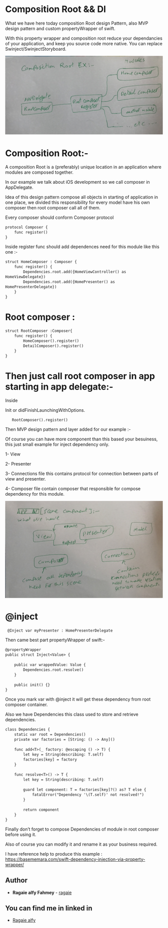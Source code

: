 # Composition Root && DI 

What we have here today composition Root design Pattern, also MVP design pattern and custom propertyWrapper of swift.

With this property wrapper and composition root reduce your dependancies of your application, and keep you source code more native.
You can replace Swinject/SwinjectStoryboard.

![Screenshot](https://github.com/ragaie/CompositionRoot-MVP-DI-PropertyWrapper/blob/master/CompositionRoot%26MVP/IMG_4641.JPG)



#  Composition Root:-
A composition Root is a (preferably) unique location in an application where modules are composed together.

In our example we talk about iOS development so we call composer in AppDelegate.

Idea of this design pattern compose all objects in starting of application in one place, we divided this responsibility for every model have his own composer then root composer call all of them.
 
Every composer should conform  Composer protocol

```
protocol Composer {
    func register()
}
```


Inside register func should add dependences need for this module like this one :-

```
struct HomeComposer : Composer {
    func register() {
        Dependencies.root.add({HomeViewController() as HomeViewDelegate})
        Dependencies.root.add({HomePresenter() as HomePresenterDelegate})
    }
}
```

# Root composer : 

```
struct RootComposer :Composer{
    func register() {
        HomeComposer().register()
        DetailComposer().register()
    }
}
```

# Then just call root composer in app starting in app delegate:-

Inside 

Init or didFinishLaunchingWithOptions.
```
   RootComposer().register()

```

Then MVP design pattern and layer added for our example :-

Of course you can have more component than this based your besuiness, this just small example for inject dependency only.

1- View 

2- Presenter

3- Connections file this contains protocol for connection between parts of view and presenter.

4- Composer file contain composer that responsible for compose dependency for this module.


![Screenshot](https://github.com/ragaie/CompositionRoot-MVP-DI-PropertyWrapper/blob/master/CompositionRoot%26MVP/IMG_1078.JPG)


# @inject

```
 @Inject var myPresenter : HomePresenterDelegate
```

Then came best part propertyWrapper of swift:-

```
@propertyWrapper
public struct Inject<Value> {
    
    public var wrappedValue: Value {
        Dependencies.root.resolve()
    }
    
    public init() {}
}
```

Once you mark var with @inject it will get these dependency from root composer container.

Also we have Dependencies this class used to store and retrieve  dependencies.

```
class Dependencies {
    static var root = Dependencies()
    private var factories = [String: () -> Any]()
    
    func add<T>(_ factory: @escaping () -> T) {
        let key = String(describing: T.self)
        factories[key] = factory
    }

    func resolve<T>() -> T {
        let key = String(describing: T.self)
        
        guard let component: T = factories[key]?() as? T else {
            fatalError("Dependency '\(T.self)' not resolved!")
        }
        
        return component
    }
}	
```

Finally don’t forget to compose Dependencies of module in root composer before using it.

Also of course you can modify it and rename it as your business required.

I have reference help to produce this example : 
https://basememara.com/swift-dependency-injection-via-property-wrapper/

## Author

* **Ragaie alfy Fahmey**  - [ragaie](https://github.com/ragaie)

## You can find me in linked in 
- [Ragaie alfy](www.linkedin.com/in/ragaie-alfy)
